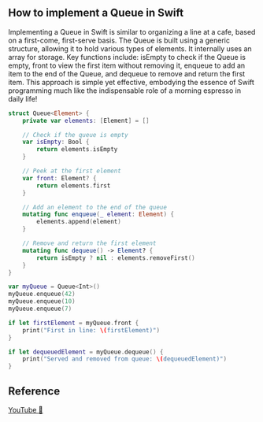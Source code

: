 ## How to implement a Queue in Swift

Implementing a Queue in Swift is similar to organizing a line at a cafe, based on a first-come, first-serve basis. The Queue is built using a generic structure, allowing it to hold various types of elements. It internally uses an array for storage. Key functions include: isEmpty to check if the Queue is empty, front to view the first item without removing it, enqueue to add an item to the end of the Queue, and dequeue to remove and return the first item. This approach is simple yet effective, embodying the essence of Swift programming much like the indispensable role of a morning espresso in daily life!

```swift
struct Queue<Element> {
    private var elements: [Element] = []

    // Check if the queue is empty
    var isEmpty: Bool {
        return elements.isEmpty
    }

    // Peek at the first element
    var front: Element? {
        return elements.first
    }

    // Add an element to the end of the queue
    mutating func enqueue(_ element: Element) {
        elements.append(element)
    }

    // Remove and return the first element
    mutating func dequeue() -> Element? {
        return isEmpty ? nil : elements.removeFirst()
    }
}

var myQueue = Queue<Int>()
myQueue.enqueue(42)
myQueue.enqueue(10)
myQueue.enqueue(7)

if let firstElement = myQueue.front {
    print("First in line: \(firstElement)")
}

if let dequeuedElement = myQueue.dequeue() {
    print("Served and removed from queue: \(dequeuedElement)")
}
```

## Reference

[YouTube 👀](https://youtube.com/shorts/57wGHDCgKms?feature=share)
